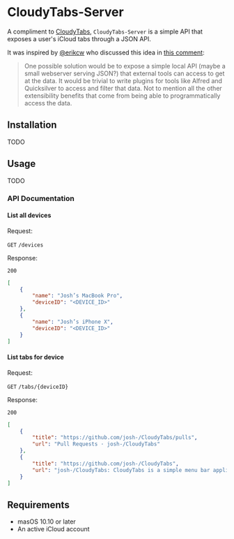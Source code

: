 # CloudyTabs-Server

A compliment to [CloudyTabs](https://github.com/josh-/CloudyTabs), `CloudyTabs-Server` is a simple API that exposes a user's iCloud tabs through a JSON API.

It was inspired by [@erikcw](https://github.com/erikcw) who discussed this idea in [this comment](https://github.com/josh-/CloudyTabs/issues/41#issuecomment-351824882):

> One possible solution would be to expose a simple local API (maybe a small webserver serving JSON?) that external tools can access to get at the data. It would be trivial to write plugins for tools like Alfred and Quicksilver to access and filter that data. Not to mention all the other extensibility benefits that come from being able to programmatically access the data.

## Installation

TODO

## Usage

TODO

### API Documentation

#### List all devices
Request:

`GET` `/devices`

Response:

`200`
```json
[
    {
        "name": "Josh’s MacBook Pro",
        "deviceID": "<DEVICE_ID>"
    },
    {
        "name": "Josh’s iPhone X",
        "deviceID": "<DEVICE_ID>"
    }
]
```

#### List tabs for device
Request:

`GET` `/tabs/{deviceID}`

Response:

`200`
```json
[
    {
        "title": "https://github.com/josh-/CloudyTabs/pulls",
        "url": "Pull Requests · josh-/CloudyTabs"
    },
    {
        "title": "https://github.com/josh-/CloudyTabs",
        "url": "josh-/CloudyTabs: CloudyTabs is a simple menu bar application that lists your iCloud Tabs."
    }
]
```

## Requirements

- masOS 10.10 or later
- An active iCloud account
